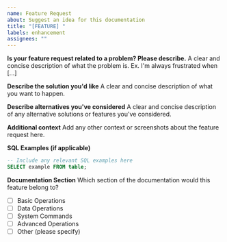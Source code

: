 ```yaml
---
name: Feature Request
about: Suggest an idea for this documentation
title: "[FEATURE] "
labels: enhancement
assignees: ""
---
```


**Is your feature request related to a problem? Please describe.**
A clear and concise description of what the problem is. Ex. I'm always frustrated when [...]

**Describe the solution you'd like**
A clear and concise description of what you want to happen.

**Describe alternatives you've considered**
A clear and concise description of any alternative solutions or features you've considered.

**Additional context**
Add any other context or screenshots about the feature request here.

**SQL Examples (if applicable)**

```sql
-- Include any relevant SQL examples here
SELECT example FROM table;
```

**Documentation Section**
Which section of the documentation would this feature belong to?

- [ ] Basic Operations
- [ ] Data Operations
- [ ] System Commands
- [ ] Advanced Operations
- [ ] Other (please specify)
